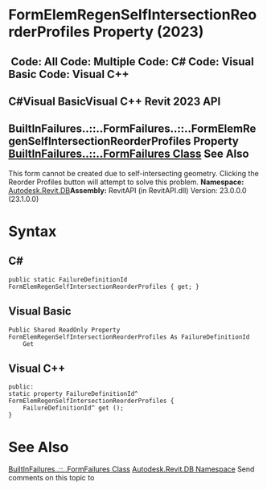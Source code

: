# FormElemRegenSelfIntersectionReorderProfiles Property (2023)

﻿
 Code: All Code: Multiple Code: C# Code: Visual Basic Code: Visual C++   
---  
C#Visual BasicVisual C++
Revit 2023 API  
---  
BuiltInFailures..::..FormFailures..::..FormElemRegenSelfIntersectionReorderProfiles Property   
[BuiltInFailures..::..FormFailures Class](2d71ddb7-b11f-3d2b-8f8e-c3771b131b7a.md "BuiltInFailures.FormFailures Class") See Also  
---  
This form cannot be created due to self-intersecting geometry. Clicking the Reorder Profiles button will attempt to solve this problem. 
**Namespace:** [Autodesk.Revit.DB](87546ba7-461b-c646-cbb1-2cb8f5bff8b2.md "Autodesk.Revit.DB Namespace")**Assembly:** RevitAPI (in RevitAPI.dll) Version: 23.0.0.0 (23.1.0.0)
# Syntax
C#  
---  
```text
public static FailureDefinitionId FormElemRegenSelfIntersectionReorderProfiles { get; }
```
  
Visual Basic  
---  
```text
Public Shared ReadOnly Property FormElemRegenSelfIntersectionReorderProfiles As FailureDefinitionId
	Get
```
  
Visual C++  
---  
```text
public:
static property FailureDefinitionId^ FormElemRegenSelfIntersectionReorderProfiles {
	FailureDefinitionId^ get ();
}
```
  
# See Also
[BuiltInFailures..::..FormFailures Class](2d71ddb7-b11f-3d2b-8f8e-c3771b131b7a.md "BuiltInFailures.FormFailures Class")
[Autodesk.Revit.DB Namespace](87546ba7-461b-c646-cbb1-2cb8f5bff8b2.md "Autodesk.Revit.DB Namespace")
Send comments on this topic to 